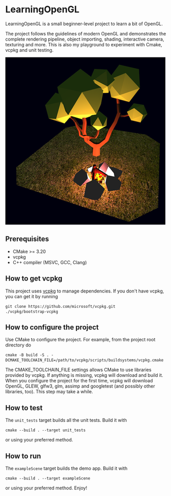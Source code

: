 # LearningOpenGL
LearningOpenGL is a small beginner-level project to learn a bit of OpenGL.

The project follows the guidelines of modern OpenGL and demonstrates the complete rendering pipeline, object importing, shading, interactive camera, texturing and more. This is also my playground to experiment with Cmake, vcpkg and unit testing.

<img src="https://raw.githubusercontent.com/Shamanskiy/LearningOpenGL/media/images/hero.png" width="500">

## Prerequisites
* CMake >= 3.20
* vcpkg
* C++ compiler (MSVC, GCC, Clang)

## How to get vcpkg
This project uses [vcpkg](https://vcpkg.io/en/index.html) to manage dependencies. If you don't have vcpkg, you can get it by running
```
git clone https://github.com/microsoft/vcpkg.git
./vcpkg/bootstrap-vcpkg
```

## How to configure the project
Use CMake to configure the project. For example, from the project root directory do
```
cmake -B build -S . -DCMAKE_TOOLCHAIN_FILE=/path/to/vcpkg/scripts/buildsystems/vcpkg.cmake
```
The CMAKE_TOOLCHAIN_FILE settings allows CMake to use libraries provided by vcpkg. If anything is missing, vcpkg will download and build it. When you configure the project for the first time, vcpkg will download OpenGL, GLEW, glfw3, glm, assimp and googletest (and possibly other libraries, too). This step may take a while. 

 ## How to test
 The `unit_tests` target builds all the unit tests. Build it with
 ```
 cmake --build . --target unit_tests
 ```
 or using your preferred method.

 ## How to run
 The `exampleScene` target builds the demo app. Build it with
 ```
 cmake --build . --target exampleScene
 ```
 or using your preferred method. Enjoy!


